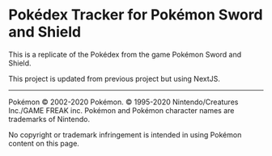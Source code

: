 # Pokédex Tracker for Pokémon Sword and Shield

This is a replicate of the Pokédex from the game Pokémon Sword and Shield.

This project is updated from previous project but using NextJS.

---

Pokémon © 2002-2020 Pokémon. © 1995-2020 Nintendo/Creatures Inc./GAME FREAK inc. Pokémon and Pokémon character names are trademarks of Nintendo.

No copyright or trademark infringement is intended in using Pokémon content on this page.
